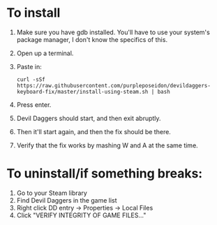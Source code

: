 # To install
1. Make sure you have gdb installed. You'll have to use your system's package manager, I don't know the specifics of this.
2. Open up a terminal.
3. Paste in:

    `curl -sSf https://raw.githubusercontent.com/purpleposeidon/devildaggers-keyboard-fix/master/install-using-steam.sh | bash`

4. Press enter.
5. Devil Daggers should start, and then exit abruptly.
6. Then it'll start again, and then the fix should be there.
6. Verify that the fix works by mashing W and A at the same time.

# To uninstall/if something breaks:
1. Go to your Steam library
2. Find Devil Daggers in the game list
3. Right click DD entry -> Properties -> Local Files
4. Click "VERIFY INTEGRITY OF GAME FILES..."
